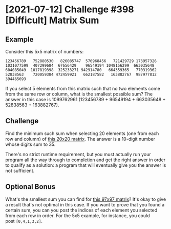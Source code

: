 # [2021-07-12] Challenge #398 [Difficult] Matrix Sum

## Example

Consider this 5x5 matrix of numbers:

`
123456789   752880530   826085747  576968456   721429729
173957326   1031077599  407299684  67656429    96549194
1048156299  663035648   604085049  1017819398  325233271
942914780   664359365   770319362  52838563    720059384
472459921   662187582   163882767  987977812   394465693
`

If you select 5 elements from this matrix such that no two elements come from the same row or column, what is the smallest possible sum?
The answer in this case is 1099762961 (123456789 + 96549194 + 663035648 + 52838563 + 163882767).

## Challenge

Find the minimum such sum when selecting 20 elements (one from each row and column) of [this 20x20 matrix](https://gist.githubusercontent.com/cosmologicon/4f6473b4e781f20d4bdef799132a3b4b/raw/d518a7515618f70d25c2bc6c58430f732f6e06ce/matrix-sum-20.txt). The answer is a 10-digit number whose digits sum to 35.

There's no strict runtime requirement, but you must actually run your program all the way through to completion and get the right answer in order to qualify as a solution: a program that will eventually give you the answer is not sufficient.

## Optional Bonus

What's the smallest sum you can find for [this 97x97 matrix](https://gist.githubusercontent.com/cosmologicon/641583595e2c76d7c119912f7afafbfe/raw/6f9ebcb354c3aa58fb19c6f4208d0eced310b62a/matrix-sum-97.txt)? It's okay to give a result that's not optimal in this case. If you want to prove that you found a certain sum, you can you post the indices of each element you selected from each row in order. For the 5x5 example, for instance, you could post `[0,4,1,3,2]`.
